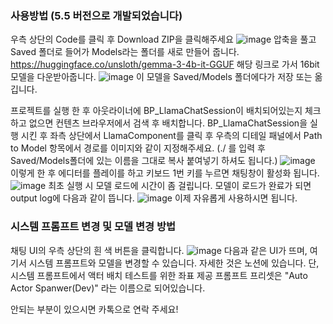 ### 사용방법 (5.5 버전으로 개발되었습니다)
우측 상단의 Code를 클릭 후 Download ZIP을 클릭해주세요
![image](https://github.com/user-attachments/assets/61f1b2f5-915e-4949-8876-710199da8fa7)
압축을 풀고 Saved 폴더로 들어가 Models라는 폴더를 새로 만들어 줍니다.
https://huggingface.co/unsloth/gemma-3-4b-it-GGUF
해당 링크로 가서 16bit 모델을 다운받아줍니다.
![image](https://github.com/user-attachments/assets/6c37922c-4b6f-4ea8-9d63-c1560c917f4c)
이 모델을 Saved/Models 폴더에다가 저장 또는 옮깁니다.

프로젝트를 실행 한 후 아웃라이너에 BP_LlamaChatSession이 배치되어있는지 체크 하고 없으면 컨텐츠 브라우저에서 검색 후 배치합니다.
BP_LlamaChatSession을 실행 시킨 후 좌측 상단에서 LlamaComponent를 클릭 후 우측의 디테일 패널에서 Path to Model 항목에서 경로를 이미지와 같이 지정해주세요. (./ 를 입력 후 Saved/Models폴더에 있는 이름을 그대로 복사 붙여넣기 하셔도 됩니다.)
![image](https://github.com/user-attachments/assets/2a8b6583-9f30-4faf-bb9b-c5e5da414d60)
이렇게 한 후 에디터를 플레이를 하고 키보드 1번 키를 누르면 채팅창이 활성화 됩니다.
![image](https://github.com/user-attachments/assets/259249b3-5669-4688-bcb8-e6af1b9a19c6)
최초 실행 시 모델 로드에 시간이 좀 걸립니다. 모델이 로드가 완료가 되면 output log에 다음과 같이 뜹니다.
![image](https://github.com/user-attachments/assets/cdefce26-0061-43b4-9fca-618f07509996)
이제 자유롭게 사용하시면 됩니다.

### 시스템 프롬프트 변경 및 모델 변경 방법
채팅 UI의 우측 상단의 흰 색 버튼을 클릭합니다.
![image](https://github.com/user-attachments/assets/f3c15afa-477b-4b31-9a4b-76a37b143d2d)
다음과 같은 UI가 뜨며, 여기서 시스템 프롬프트와 모델을 변경할 수 있습니다. 자세한 것은 노션에 있습니다.
단, 시스템 프롬프트에서 액터 배치 테스트를 위한 좌표 제공 프롬프트 프리셋은 "Auto Actor Spanwer(Dev)" 라는 이름으로 되어있습니다.

안되는 부분이 있으시면 카톡으로 연락 주세요!




